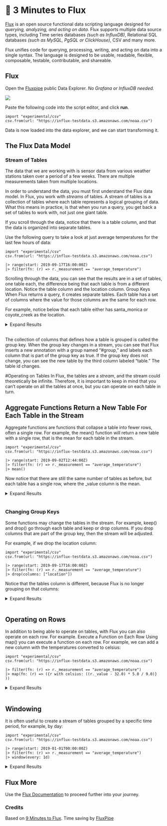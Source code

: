 # :rocket: 3 Minutes to Flux
[Flux](https://github.com/influxdata/flux) is an open source functional data scripting language designed for _querying, analyzing, and acting on data_. Flux supports multiple data source types, including Time series databases _(such as InfluxDB)_, Relational SQL databases _(such as MySQL, PgSQL or ClickHouse)_, CSV and many more. 

Flux unifies code for querying, processing, writing, and acting on data into a single syntax. The language is designed to be usable, readable, flexible, composable, testable, contributable, and shareable.

## Flux
Open the [Fluxpipe](https://fluxpipe.fly.dev) public Data Explorer. _No Grafana or InfluxDB needed._

<a href="https://fluxpipe.fly.dev" target="_blank">
<img src="https://user-images.githubusercontent.com/1423657/197345705-10dcc36d-53ce-41d8-95b9-59b2f18e9f2d.png">
<a/>

Paste the following code into the script editor, and click **run**.

```flux
import "experimental/csv"
csv.from(url: "https://influx-testdata.s3.amazonaws.com/noaa.csv")
```

Data is now loaded into the data explorer, and we can start transforming it.

## The Flux Data Model
### Stream of Tables
The data that we are working with is sensor data from various weather stations taken over a period of a few weeks. There are multiple measurements taken from multiple locations.

In order to understand the data, you must first understand the Flux data model. In Flux, you work with *streams* of tables. A stream of tables is a collection of tables where each table represents a logical grouping of data. What this means in practice, is that when you run a query, you get back a set of tables to work with, not just one giant table. 

If you scroll through the data, notice that there is a table column, and that the data is organized into separate tables.

Use the following query to take a look at just average temperatures for the last few hours of data:

```flux
import "experimental/csv"
csv.from(url: "https://influx-testdata.s3.amazonaws.com/noaa.csv")
 
|> range(start: 2019-09-17T16:00:00Z)
|> filter(fn: (r) => r._measurement == "average_temperature")
```

Scrolling through the data, you can see that the results are in a set of tables, one table each, the difference being that each table is from a different location.
Notice the table column and the location column.
Group Keys
When Flux returns a query, it creates separate tables. Each table has a set of columns where the value for those columns are the same for each row. 

For example, notice below that each table either has santa_monica or coyote_creek as the location.

<details>
  <summary>Expand Results</summary>
  
  
|#group   |false  |false|true        |true               |false                         |false                         |true   |true               |true        |
|---------|-------|-----|------------|-------------------|------------------------------|------------------------------|-------|-------------------|------------|
|#datatype|string |long |dateTime:RFC3339|dateTime:RFC3339   |dateTime:RFC3339              |double                        |string |string             |string      |
|#default |_result|     |            |                   |                              |                              |       |                   |            |
|         |result |table|_start      |_stop              |_time                         |_value                        |_field |_measurement       |location    |
|         |       |0    |2019-09-17T16:00:00Z|2020-03-05T22:10:01.711964667Z|2019-09-17T16:00:00Z          |89                            |degrees|average_temperature|coyote_creek|
|         |       |0    |2019-09-17T16:00:00Z|2020-03-05T22:10:01.711964667Z|2019-09-17T16:06:00Z          |86                            |degrees|average_temperature|coyote_creek|
|         |       |0    |2019-09-17T16:00:00Z|2020-03-05T22:10:01.711964667Z|2019-09-17T16:12:00Z          |70                            |degrees|average_temperature|coyote_creek|
|         |       |0    |2019-09-17T16:00:00Z|2020-03-05T22:10:01.711964667Z|2019-09-17T16:18:00Z          |70                            |degrees|average_temperature|coyote_creek|
|         |       |0    |2019-09-17T16:00:00Z|2020-03-05T22:10:01.711964667Z|2019-09-17T16:24:00Z          |89                            |degrees|average_temperature|coyote_creek|
|         |       |1    |2019-09-17T16:00:00Z|2020-03-05T22:10:01.711964667Z|2019-09-17T16:00:00Z          |90                            |degrees|average_temperature|santa_monica|
|         |       |1    |2019-09-17T16:00:00Z|2020-03-05T22:10:01.711964667Z|2019-09-17T16:06:00Z          |73                            |degrees|average_temperature|santa_monica|
|         |       |1    |2019-09-17T16:00:00Z|2020-03-05T22:10:01.711964667Z|2019-09-17T16:12:00Z          |82                            |degrees|average_temperature|santa_monica|
|         |       |1    |2019-09-17T16:00:00Z|2020-03-05T22:10:01.711964667Z|2019-09-17T16:18:00Z          |71                            |degrees|average_temperature|santa_monica|
|         |       |1    |2019-09-17T16:00:00Z|2020-03-05T22:10:01.711964667Z|2019-09-17T16:24:00Z          |82                            |degrees|average_temperature|santa_monica|
|         |       |1    |2019-09-17T16:00:00Z|2020-03-05T22:10:01.711964667Z|2019-09-17T16:30:00Z          |82                            |degrees|average_temperature|santa_monica|
|         |       |1    |2019-09-17T16:00:00Z|2020-03-05T22:10:01.711964667Z|2019-09-17T16:36:00Z          |88                            |degrees|average_temperature|santa_monica|
|         |       |1    |2019-09-17T16:00:00Z|2020-03-05T22:10:01.711964667Z|2019-09-17T16:42:00Z          |72                            |degrees|average_temperature|santa_monica|
|         |       |1    |2019-09-17T16:00:00Z|2020-03-05T22:10:01.711964667Z|2019-09-17T16:48:00Z          |79                            |degrees|average_temperature|santa_monica|
|         |       |1    |2019-09-17T16:00:00Z|2020-03-05T22:10:01.711964667Z|2019-09-17T16:54:00Z          |80                            |degrees|average_temperature|santa_monica|
|         |       |1    |2019-09-17T16:00:00Z|2020-03-05T22:10:01.711964667Z|2019-09-17T17:00:00Z          |71                            |degrees|average_temperature|santa_monica|
|         |       |1    |2019-09-17T16:00:00Z|2020-03-05T22:10:01.711964667Z|2019-09-17T17:06:00Z          |71                            |degrees|average_temperature|santa_monica|
|         |       |1    |2019-09-17T16:00:00Z|2020-03-05T22:10:01.711964667Z|2019-09-17T17:12:00Z          |81                            |degrees|average_temperature|santa_monica|
|         |       |1    |2019-09-17T16:00:00Z|2020-03-05T22:10:01.711964667Z|2019-09-17T17:18:00Z          |89                            |degrees|average_temperature|santa_monica|
|         |       |1    |2019-09-17T16:00:00Z|2020-03-05T22:10:01.711964667Z|2019-09-17T17:24:00Z          |71                            |degrees|average_temperature|santa_monica|
|         |       |1    |2019-09-17T16:00:00Z|2020-03-05T22:10:01.711964667Z|2019-09-17T17:30:00Z          |90                            |degrees|average_temperature|santa_monica|
|         |       |1    |2019-09-17T16:00:00Z|2020-03-05T22:10:01.711964667Z|2019-09-17T17:36:00Z          |89                            |degrees|average_temperature|santa_monica|
|         |       |1    |2019-09-17T16:00:00Z|2020-03-05T22:10:01.711964667Z|2019-09-17T17:42:00Z          |70                            |degrees|average_temperature|santa_monica|
|         |       |1    |2019-09-17T16:00:00Z|2020-03-05T22:10:01.711964667Z|2019-09-17T17:48:00Z          |78                            |degrees|average_temperature|santa_monica|
|         |       |1    |2019-09-17T16:00:00Z|2020-03-05T22:10:01.711964667Z|2019-09-17T17:54:00Z          |90                            |degrees|average_temperature|santa_monica|
|         |       |1    |2019-09-17T16:00:00Z|2020-03-05T22:10:01.711964667Z|2019-09-17T18:00:00Z          |84                            |degrees|average_temperature|santa_monica|
|         |       |1    |2019-09-17T16:00:00Z|2020-03-05T22:10:01.711964667Z|2019-09-17T18:06:00Z          |83                            |degrees|average_temperature|santa_monica|
|         |       |1    |2019-09-17T16:00:00Z|2020-03-05T22:10:01.711964667Z|2019-09-17T18:12:00Z          |88                            |degrees|average_temperature|santa_monica|
|         |       |1    |2019-09-17T16:00:00Z|2020-03-05T22:10:01.711964667Z|2019-09-17T18:18:00Z          |82                            |degrees|average_temperature|santa_monica|
|         |       |1    |2019-09-17T16:00:00Z|2020-03-05T22:10:01.711964667Z|2019-09-17T18:24:00Z          |83                            |degrees|average_temperature|santa_monica|
|         |       |1    |2019-09-17T16:00:00Z|2020-03-05T22:10:01.711964667Z|2019-09-17T18:30:00Z          |86                            |degrees|average_temperature|santa_monica|
|         |       |1    |2019-09-17T16:00:00Z|2020-03-05T22:10:01.711964667Z|2019-09-17T18:36:00Z          |86                            |degrees|average_temperature|santa_monica|
|         |       |1    |2019-09-17T16:00:00Z|2020-03-05T22:10:01.711964667Z|2019-09-17T18:42:00Z          |81                            |degrees|average_temperature|santa_monica|
|         |       |1    |2019-09-17T16:00:00Z|2020-03-05T22:10:01.711964667Z|2019-09-17T18:48:00Z          |82                            |degrees|average_temperature|santa_monica|
|         |       |1    |2019-09-17T16:00:00Z|2020-03-05T22:10:01.711964667Z|2019-09-17T18:54:00Z          |84                            |degrees|average_temperature|santa_monica|
|         |       |1    |2019-09-17T16:00:00Z|2020-03-05T22:10:01.711964667Z|2019-09-17T19:00:00Z          |74                            |degrees|average_temperature|santa_monica|
|         |       |1    |2019-09-17T16:00:00Z|2020-03-05T22:10:01.711964667Z|2019-09-17T19:06:00Z          |80                            |degrees|average_temperature|santa_monica|
|         |       |1    |2019-09-17T16:00:00Z|2020-03-05T22:10:01.711964667Z|2019-09-17T19:12:00Z          |77                            |degrees|average_temperature|santa_monica|
|         |       |1    |2019-09-17T16:00:00Z|2020-03-05T22:10:01.711964667Z|2019-09-17T19:18:00Z          |73                            |degrees|average_temperature|santa_monica|
|         |       |1    |2019-09-17T16:00:00Z|2020-03-05T22:10:01.711964667Z|2019-09-17T19:24:00Z          |86                            |degrees|average_temperature|santa_monica|
|         |       |1    |2019-09-17T16:00:00Z|2020-03-05T22:10:01.711964667Z|2019-09-17T19:30:00Z          |89                            |degrees|average_temperature|santa_monica|
|         |       |1    |2019-09-17T16:00:00Z|2020-03-05T22:10:01.711964667Z|2019-09-17T19:36:00Z          |83                            |degrees|average_temperature|santa_monica|
|         |       |1    |2019-09-17T16:00:00Z|2020-03-05T22:10:01.711964667Z|2019-09-17T19:42:00Z          |71                            |degrees|average_temperature|santa_monica|
|         |       |1    |2019-09-17T16:00:00Z|2020-03-05T22:10:01.711964667Z|2019-09-17T19:48:00Z          |83                            |degrees|average_temperature|santa_monica|
|         |       |1    |2019-09-17T16:00:00Z|2020-03-05T22:10:01.711964667Z|2019-09-17T19:54:00Z          |85                            |degrees|average_temperature|santa_monica|
|         |       |1    |2019-09-17T16:00:00Z|2020-03-05T22:10:01.711964667Z|2019-09-17T20:00:00Z          |74                            |degrees|average_temperature|santa_monica|
|         |       |1    |2019-09-17T16:00:00Z|2020-03-05T22:10:01.711964667Z|2019-09-17T20:06:00Z          |83                            |degrees|average_temperature|santa_monica|
|         |       |1    |2019-09-17T16:00:00Z|2020-03-05T22:10:01.711964667Z|2019-09-17T20:12:00Z          |79                            |degrees|average_temperature|santa_monica|
|         |       |1    |2019-09-17T16:00:00Z|2020-03-05T22:10:01.711964667Z|2019-09-17T20:18:00Z          |90                            |degrees|average_temperature|santa_monica|
|         |       |1    |2019-09-17T16:00:00Z|2020-03-05T22:10:01.711964667Z|2019-09-17T20:24:00Z          |79                            |degrees|average_temperature|santa_monica|
|         |       |1    |2019-09-17T16:00:00Z|2020-03-05T22:10:01.711964667Z|2019-09-17T20:30:00Z          |74                            |degrees|average_temperature|santa_monica|
|         |       |1    |2019-09-17T16:00:00Z|2020-03-05T22:10:01.711964667Z|2019-09-17T20:36:00Z          |75                            |degrees|average_temperature|santa_monica|
|         |       |1    |2019-09-17T16:00:00Z|2020-03-05T22:10:01.711964667Z|2019-09-17T20:42:00Z          |71                            |degrees|average_temperature|santa_monica|
|         |       |1    |2019-09-17T16:00:00Z|2020-03-05T22:10:01.711964667Z|2019-09-17T20:48:00Z          |79                            |degrees|average_temperature|santa_monica|
|         |       |1    |2019-09-17T16:00:00Z|2020-03-05T22:10:01.711964667Z|2019-09-17T20:54:00Z          |71                            |degrees|average_temperature|santa_monica|
|         |       |1    |2019-09-17T16:00:00Z|2020-03-05T22:10:01.711964667Z|2019-09-17T21:00:00Z          |79                            |degrees|average_temperature|santa_monica|
|         |       |1    |2019-09-17T16:00:00Z|2020-03-05T22:10:01.711964667Z|2019-09-17T21:06:00Z          |86                            |degrees|average_temperature|santa_monica|
|         |       |1    |2019-09-17T16:00:00Z|2020-03-05T22:10:01.711964667Z|2019-09-17T21:12:00Z          |73                            |degrees|average_temperature|santa_monica|
|         |       |1    |2019-09-17T16:00:00Z|2020-03-05T22:10:01.711964667Z|2019-09-17T21:18:00Z          |70                            |degrees|average_temperature|santa_monica|
|         |       |1    |2019-09-17T16:00:00Z|2020-03-05T22:10:01.711964667Z|2019-09-17T21:24:00Z          |79                            |degrees|average_temperature|santa_monica|
|         |       |1    |2019-09-17T16:00:00Z|2020-03-05T22:10:01.711964667Z|2019-09-17T21:30:00Z          |90                            |degrees|average_temperature|santa_monica|
|         |       |1    |2019-09-17T16:00:00Z|2020-03-05T22:10:01.711964667Z|2019-09-17T21:36:00Z          |83                            |degrees|average_temperature|santa_monica|
|         |       |1    |2019-09-17T16:00:00Z|2020-03-05T22:10:01.711964667Z|2019-09-17T21:42:00Z          |85                            |degrees|average_temperature|santa_monica|
</details>
<br>

The collection of columns that defines how a table is grouped is called the group key. When the group key changes in a stream, you can see that Flux inserts a new annotation with a group named “#group,” and labels each column that is part of the group key as true. If the group key does not change, you can see the new table by the third column labeled “table.” The table id changes. 

#Operating on Tables
In Flux, the tables are a *stream*, and the stream could theoretically be infinite. Therefore, it is important to keep in mind that you can’t operate on all the tables at once, but you can operate on each table in turn.

## Aggregate Functions Return a New Table For Each Table in the Stream
Aggregate functions are functions that collapse a table into fewer rows, often a single row. For example, the mean() function will return a new table with a single row, that is the mean for each table in the stream. 

```
import "experimental/csv"
csv.from(url: "https://influx-testdata.s3.amazonaws.com/noaa.csv")
 
|> range(start: 2019-09-02T12:44:00Z)
|> filter(fn: (r) => r._measurement == "average_temperature")
|> mean()
```

Now notice that there are still the same number of tables as before, but each table has a single row, where the _value column is the mean.

<details>
  <summary>Expand Results</summary>


|#group   |false  |false|true        |true               |true                          |true                          |true   |false              |
|---------|-------|-----|------------|-------------------|------------------------------|------------------------------|-------|-------------------|
|#datatype|string |long |dateTime:RFC3339|dateTime:RFC3339   |string                        |string                        |string |double             |
|#default |_result|     |            |                   |                              |                              |       |                   |
|         |result |table|_start      |_stop              |_field                        |_measurement                  |location|_value             |
|         |       |0    |2019-09-02T12:44:00Z|2020-03-05T22:10:01.711964667Z|degrees                       |average_temperature           |coyote_creek|79.91006600660066  |
|         |       |1    |2019-09-02T12:44:00Z|2020-03-05T22:10:01.711964667Z|degrees                       |average_temperature           |santa_monica|80.08708627238198  |
</details>

<br>

### Changing Group Keys
Some functions may change the tables in the stream. For example, keep() and drop() go through each table and keep or drop columns. If you drop columns that are part of the group key, then the stream will be adjusted. 

For example, if we drop the location column:

```flux
import "experimental/csv"
csv.from(url: "https://influx-testdata.s3.amazonaws.com/noaa.csv")
 
|> range(start: 2019-09-17T16:00:00Z)
|> filter(fn: (r) => r._measurement == "average_temperature")
|> drop(columns: ["location"])
```

Notice that the tables column is different, because Flux is no longer grouping on that columns:

<details>
  <summary>Expand Results</summary>
  

|#group   |false  |false|true        |true               |false                         |false                         |true   |true               |
|---------|-------|-----|------------|-------------------|------------------------------|------------------------------|-------|-------------------|
|#datatype|string |long |dateTime:RFC3339|dateTime:RFC3339   |dateTime:RFC3339              |double                        |string |string             |
|#default |_result|     |            |                   |                              |                              |       |                   |
|         |result |table|_start      |_stop              |_time                         |_value                        |_field |_measurement       |
|         |       |0    |2019-09-17T16:00:00Z|2020-03-05T22:10:01.711964667Z|2019-09-17T16:00:00Z          |89                            |degrees|average_temperature|
|         |       |0    |2019-09-17T16:00:00Z|2020-03-05T22:10:01.711964667Z|2019-09-17T16:06:00Z          |86                            |degrees|average_temperature|
|         |       |0    |2019-09-17T16:00:00Z|2020-03-05T22:10:01.711964667Z|2019-09-17T16:12:00Z          |70                            |degrees|average_temperature|
|         |       |0    |2019-09-17T16:00:00Z|2020-03-05T22:10:01.711964667Z|2019-09-17T16:18:00Z          |70                            |degrees|average_temperature|
|         |       |0    |2019-09-17T16:00:00Z|2020-03-05T22:10:01.711964667Z|2019-09-17T16:24:00Z          |89                            |degrees|average_temperature|
|         |       |0    |2019-09-17T16:00:00Z|2020-03-05T22:10:01.711964667Z|2019-09-17T16:00:00Z          |90                            |degrees|average_temperature|
|         |       |0    |2019-09-17T16:00:00Z|2020-03-05T22:10:01.711964667Z|2019-09-17T16:06:00Z          |73                            |degrees|average_temperature|
|         |       |0    |2019-09-17T16:00:00Z|2020-03-05T22:10:01.711964667Z|2019-09-17T16:12:00Z          |82                            |degrees|average_temperature|
|         |       |0    |2019-09-17T16:00:00Z|2020-03-05T22:10:01.711964667Z|2019-09-17T16:18:00Z          |71                            |degrees|average_temperature|
|         |       |0    |2019-09-17T16:00:00Z|2020-03-05T22:10:01.711964667Z|2019-09-17T16:24:00Z          |82                            |degrees|average_temperature|
|         |       |0    |2019-09-17T16:00:00Z|2020-03-05T22:10:01.711964667Z|2019-09-17T16:30:00Z          |82                            |degrees|average_temperature|
|         |       |0    |2019-09-17T16:00:00Z|2020-03-05T22:10:01.711964667Z|2019-09-17T16:36:00Z          |88                            |degrees|average_temperature|
|         |       |0    |2019-09-17T16:00:00Z|2020-03-05T22:10:01.711964667Z|2019-09-17T16:42:00Z          |72                            |degrees|average_temperature|
|         |       |0    |2019-09-17T16:00:00Z|2020-03-05T22:10:01.711964667Z|2019-09-17T16:48:00Z          |79                            |degrees|average_temperature|
|         |       |0    |2019-09-17T16:00:00Z|2020-03-05T22:10:01.711964667Z|2019-09-17T16:54:00Z          |80                            |degrees|average_temperature|
|         |       |0    |2019-09-17T16:00:00Z|2020-03-05T22:10:01.711964667Z|2019-09-17T17:00:00Z          |71                            |degrees|average_temperature|
|         |       |0    |2019-09-17T16:00:00Z|2020-03-05T22:10:01.711964667Z|2019-09-17T17:06:00Z          |71                            |degrees|average_temperature|
|         |       |0    |2019-09-17T16:00:00Z|2020-03-05T22:10:01.711964667Z|2019-09-17T17:12:00Z          |81                            |degrees|average_temperature|
|         |       |0    |2019-09-17T16:00:00Z|2020-03-05T22:10:01.711964667Z|2019-09-17T17:18:00Z          |89                            |degrees|average_temperature|
|         |       |0    |2019-09-17T16:00:00Z|2020-03-05T22:10:01.711964667Z|2019-09-17T17:24:00Z          |71                            |degrees|average_temperature|
|         |       |0    |2019-09-17T16:00:00Z|2020-03-05T22:10:01.711964667Z|2019-09-17T17:30:00Z          |90                            |degrees|average_temperature|
|         |       |0    |2019-09-17T16:00:00Z|2020-03-05T22:10:01.711964667Z|2019-09-17T17:36:00Z          |89                            |degrees|average_temperature|
|         |       |0    |2019-09-17T16:00:00Z|2020-03-05T22:10:01.711964667Z|2019-09-17T17:42:00Z          |70                            |degrees|average_temperature|
|         |       |0    |2019-09-17T16:00:00Z|2020-03-05T22:10:01.711964667Z|2019-09-17T17:48:00Z          |78                            |degrees|average_temperature|
|         |       |0    |2019-09-17T16:00:00Z|2020-03-05T22:10:01.711964667Z|2019-09-17T17:54:00Z          |90                            |degrees|average_temperature|
|         |       |0    |2019-09-17T16:00:00Z|2020-03-05T22:10:01.711964667Z|2019-09-17T18:00:00Z          |84                            |degrees|average_temperature|
|         |       |0    |2019-09-17T16:00:00Z|2020-03-05T22:10:01.711964667Z|2019-09-17T18:06:00Z          |83                            |degrees|average_temperature|
|         |       |0    |2019-09-17T16:00:00Z|2020-03-05T22:10:01.711964667Z|2019-09-17T18:12:00Z          |88                            |degrees|average_temperature|
|         |       |0    |2019-09-17T16:00:00Z|2020-03-05T22:10:01.711964667Z|2019-09-17T18:18:00Z          |82                            |degrees|average_temperature|
|         |       |0    |2019-09-17T16:00:00Z|2020-03-05T22:10:01.711964667Z|2019-09-17T18:24:00Z          |83                            |degrees|average_temperature|
|         |       |0    |2019-09-17T16:00:00Z|2020-03-05T22:10:01.711964667Z|2019-09-17T18:30:00Z          |86                            |degrees|average_temperature|
|         |       |0    |2019-09-17T16:00:00Z|2020-03-05T22:10:01.711964667Z|2019-09-17T18:36:00Z          |86                            |degrees|average_temperature|
|         |       |0    |2019-09-17T16:00:00Z|2020-03-05T22:10:01.711964667Z|2019-09-17T18:42:00Z          |81                            |degrees|average_temperature|
|         |       |0    |2019-09-17T16:00:00Z|2020-03-05T22:10:01.711964667Z|2019-09-17T18:48:00Z          |82                            |degrees|average_temperature|
|         |       |0    |2019-09-17T16:00:00Z|2020-03-05T22:10:01.711964667Z|2019-09-17T18:54:00Z          |84                            |degrees|average_temperature|
|         |       |0    |2019-09-17T16:00:00Z|2020-03-05T22:10:01.711964667Z|2019-09-17T19:00:00Z          |74                            |degrees|average_temperature|
|         |       |0    |2019-09-17T16:00:00Z|2020-03-05T22:10:01.711964667Z|2019-09-17T19:06:00Z          |80                            |degrees|average_temperature|
|         |       |0    |2019-09-17T16:00:00Z|2020-03-05T22:10:01.711964667Z|2019-09-17T19:12:00Z          |77                            |degrees|average_temperature|
|         |       |0    |2019-09-17T16:00:00Z|2020-03-05T22:10:01.711964667Z|2019-09-17T19:18:00Z          |73                            |degrees|average_temperature|
|         |       |0    |2019-09-17T16:00:00Z|2020-03-05T22:10:01.711964667Z|2019-09-17T19:24:00Z          |86                            |degrees|average_temperature|
|         |       |0    |2019-09-17T16:00:00Z|2020-03-05T22:10:01.711964667Z|2019-09-17T19:30:00Z          |89                            |degrees|average_temperature|
|         |       |0    |2019-09-17T16:00:00Z|2020-03-05T22:10:01.711964667Z|2019-09-17T19:36:00Z          |83                            |degrees|average_temperature|
|         |       |0    |2019-09-17T16:00:00Z|2020-03-05T22:10:01.711964667Z|2019-09-17T19:42:00Z          |71                            |degrees|average_temperature|
|         |       |0    |2019-09-17T16:00:00Z|2020-03-05T22:10:01.711964667Z|2019-09-17T19:48:00Z          |83                            |degrees|average_temperature|
|         |       |0    |2019-09-17T16:00:00Z|2020-03-05T22:10:01.711964667Z|2019-09-17T19:54:00Z          |85                            |degrees|average_temperature|
|         |       |0    |2019-09-17T16:00:00Z|2020-03-05T22:10:01.711964667Z|2019-09-17T20:00:00Z          |74                            |degrees|average_temperature|
|         |       |0    |2019-09-17T16:00:00Z|2020-03-05T22:10:01.711964667Z|2019-09-17T20:06:00Z          |83                            |degrees|average_temperature|
|         |       |0    |2019-09-17T16:00:00Z|2020-03-05T22:10:01.711964667Z|2019-09-17T20:12:00Z          |79                            |degrees|average_temperature|
|         |       |0    |2019-09-17T16:00:00Z|2020-03-05T22:10:01.711964667Z|2019-09-17T20:18:00Z          |90                            |degrees|average_temperature|
|         |       |0    |2019-09-17T16:00:00Z|2020-03-05T22:10:01.711964667Z|2019-09-17T20:24:00Z          |79                            |degrees|average_temperature|
|         |       |0    |2019-09-17T16:00:00Z|2020-03-05T22:10:01.711964667Z|2019-09-17T20:30:00Z          |74                            |degrees|average_temperature|
|         |       |0    |2019-09-17T16:00:00Z|2020-03-05T22:10:01.711964667Z|2019-09-17T20:36:00Z          |75                            |degrees|average_temperature|
|         |       |0    |2019-09-17T16:00:00Z|2020-03-05T22:10:01.711964667Z|2019-09-17T20:42:00Z          |71                            |degrees|average_temperature|
|         |       |0    |2019-09-17T16:00:00Z|2020-03-05T22:10:01.711964667Z|2019-09-17T20:48:00Z          |79                            |degrees|average_temperature|
|         |       |0    |2019-09-17T16:00:00Z|2020-03-05T22:10:01.711964667Z|2019-09-17T20:54:00Z          |71                            |degrees|average_temperature|
|         |       |0    |2019-09-17T16:00:00Z|2020-03-05T22:10:01.711964667Z|2019-09-17T21:00:00Z          |79                            |degrees|average_temperature|
|         |       |0    |2019-09-17T16:00:00Z|2020-03-05T22:10:01.711964667Z|2019-09-17T21:06:00Z          |86                            |degrees|average_temperature|
|         |       |0    |2019-09-17T16:00:00Z|2020-03-05T22:10:01.711964667Z|2019-09-17T21:12:00Z          |73                            |degrees|average_temperature|
|         |       |0    |2019-09-17T16:00:00Z|2020-03-05T22:10:01.711964667Z|2019-09-17T21:18:00Z          |70                            |degrees|average_temperature|
|         |       |0    |2019-09-17T16:00:00Z|2020-03-05T22:10:01.711964667Z|2019-09-17T21:24:00Z          |79                            |degrees|average_temperature|
|         |       |0    |2019-09-17T16:00:00Z|2020-03-05T22:10:01.711964667Z|2019-09-17T21:30:00Z          |90                            |degrees|average_temperature|
|         |       |0    |2019-09-17T16:00:00Z|2020-03-05T22:10:01.711964667Z|2019-09-17T21:36:00Z          |83                            |degrees|average_temperature|
|         |       |0    |2019-09-17T16:00:00Z|2020-03-05T22:10:01.711964667Z|2019-09-17T21:42:00Z          |85                            |degrees|average_temperature|
</details>

<br>


## Operating on Rows
In addition to being able to operate on tables, with Flux you can also operate on each row. For example.
Execute a Function on Each Row
Using map() you can execute a function on each row. For example, we can add a new column with the temperatures converted to celsius:

```flux
import "experimental/csv"
csv.from(url: "https://influx-testdata.s3.amazonaws.com/noaa.csv")
 
|> filter(fn: (r) => r._measurement == "average_temperature")
|> map(fn: (r) => ({r with celsius: ((r._value - 32.0) * 5.0 / 9.0)} ))
```

<details>
  <summary>Expand Results</summary>



|#group   |false  |false|true        |true               |true                          |true                          |false  |false              |false             |true        |
|---------|-------|-----|------------|-------------------|------------------------------|------------------------------|-------|-------------------|------------------|------------|
|#datatype|string |long |string      |string             |dateTime:RFC3339              |dateTime:RFC3339              |dateTime:RFC3339|double             |double            |string      |
|#default |_result|     |            |                   |                              |                              |       |                   |                  |            |
|         |result |table|_field      |_measurement       |_start                        |_stop                         |_time  |_value             |celsius           |location    |
|         |       |0    |degrees     |average_temperature|1920-03-05T22:10:01.711964667Z|2020-03-05T22:10:01.711964667Z|2019-08-17T00:00:00Z|82                 |27.77777777777778 |coyote_creek|
|         |       |0    |degrees     |average_temperature|1920-03-05T22:10:01.711964667Z|2020-03-05T22:10:01.711964667Z|2019-08-17T00:06:00Z|73                 |22.77777777777778 |coyote_creek|
|         |       |0    |degrees     |average_temperature|1920-03-05T22:10:01.711964667Z|2020-03-05T22:10:01.711964667Z|2019-08-17T00:12:00Z|86                 |30                |coyote_creek|
|         |       |0    |degrees     |average_temperature|1920-03-05T22:10:01.711964667Z|2020-03-05T22:10:01.711964667Z|2019-08-17T00:18:00Z|89                 |31.666666666666668|coyote_creek|
|         |       |0    |degrees     |average_temperature|1920-03-05T22:10:01.711964667Z|2020-03-05T22:10:01.711964667Z|2019-08-17T00:24:00Z|77                 |25                |coyote_creek|
|         |       |0    |degrees     |average_temperature|1920-03-05T22:10:01.711964667Z|2020-03-05T22:10:01.711964667Z|2019-08-17T00:30:00Z|70                 |21.11111111111111 |coyote_creek|
|         |       |0    |degrees     |average_temperature|1920-03-05T22:10:01.711964667Z|2020-03-05T22:10:01.711964667Z|2019-08-17T00:36:00Z|84                 |28.88888888888889 |coyote_creek|
|         |       |0    |degrees     |average_temperature|1920-03-05T22:10:01.711964667Z|2020-03-05T22:10:01.711964667Z|2019-08-17T00:42:00Z|76                 |24.444444444444443|coyote_creek|
|         |       |0    |degrees     |average_temperature|1920-03-05T22:10:01.711964667Z|2020-03-05T22:10:01.711964667Z|2019-08-17T00:48:00Z|85                 |29.444444444444443|coyote_creek|
|         |       |0    |degrees     |average_temperature|1920-03-05T22:10:01.711964667Z|2020-03-05T22:10:01.711964667Z|2019-08-17T00:54:00Z|80                 |26.666666666666668|coyote_creek|
|         |       |0    |degrees     |average_temperature|1920-03-05T22:10:01.711964667Z|2020-03-05T22:10:01.711964667Z|2019-08-17T01:00:00Z|70                 |21.11111111111111 |coyote_creek|
|         |       |0    |degrees     |average_temperature|1920-03-05T22:10:01.711964667Z|2020-03-05T22:10:01.711964667Z|2019-08-17T01:06:00Z|77                 |25                |coyote_creek|
|         |       |0    |degrees     |average_temperature|1920-03-05T22:10:01.711964667Z|2020-03-05T22:10:01.711964667Z|2019-08-17T01:12:00Z|90                 |32.22222222222222 |coyote_creek|
|         |       |0    |degrees     |average_temperature|1920-03-05T22:10:01.711964667Z|2020-03-05T22:10:01.711964667Z|2019-08-17T01:18:00Z|90                 |32.22222222222222 |coyote_creek|
|         |       |0    |degrees     |average_temperature|1920-03-05T22:10:01.711964667Z|2020-03-05T22:10:01.711964667Z|2019-08-17T01:24:00Z|85                 |29.444444444444443|coyote_creek|
|         |       |0    |degrees     |average_temperature|1920-03-05T22:10:01.711964667Z|2020-03-05T22:10:01.711964667Z|2019-08-17T01:30:00Z|84                 |28.88888888888889 |coyote_creek|
|         |       |0    |degrees     |average_temperature|1920-03-05T22:10:01.711964667Z|2020-03-05T22:10:01.711964667Z|2019-08-17T01:36:00Z|81                 |27.22222222222222 |coyote_creek|
|         |       |0    |degrees     |average_temperature|1920-03-05T22:10:01.711964667Z|2020-03-05T22:10:01.711964667Z|2019-08-17T01:42:00Z|76                 |24.444444444444443|coyote_creek|
|         |       |0    |degrees     |average_temperature|1920-03-05T22:10:01.711964667Z|2020-03-05T22:10:01.711964667Z|2019-08-17T01:48:00Z|74                 |23.333333333333332|coyote_creek|
|         |       |0    |degrees     |average_temperature|1920-03-05T22:10:01.711964667Z|2020-03-05T22:10:01.711964667Z|2019-08-17T01:54:00Z|80                 |26.666666666666668|coyote_creek|
|         |       |0    |degrees     |average_temperature|1920-03-05T22:10:01.711964667Z|2020-03-05T22:10:01.711964667Z|2019-08-17T02:00:00Z|71                 |21.666666666666668|coyote_creek|
|         |       |0    |degrees     |average_temperature|1920-03-05T22:10:01.711964667Z|2020-03-05T22:10:01.711964667Z|2019-08-17T02:06:00Z|88                 |31.11111111111111 |coyote_creek|
|         |       |0    |degrees     |average_temperature|1920-03-05T22:10:01.711964667Z|2020-03-05T22:10:01.711964667Z|2019-08-17T02:12:00Z|72                 |22.22222222222222 |coyote_creek|
|         |       |0    |degrees     |average_temperature|1920-03-05T22:10:01.711964667Z|2020-03-05T22:10:01.711964667Z|2019-08-17T02:18:00Z|88                 |31.11111111111111 |coyote_creek|
|         |       |0    |degrees     |average_temperature|1920-03-05T22:10:01.711964667Z|2020-03-05T22:10:01.711964667Z|2019-08-17T02:24:00Z|89                 |31.666666666666668|coyote_creek|
|         |       |0    |degrees     |average_temperature|1920-03-05T22:10:01.711964667Z|2020-03-05T22:10:01.711964667Z|2019-08-17T02:30:00Z|87                 |30.555555555555557|coyote_creek|
|         |       |0    |degrees     |average_temperature|1920-03-05T22:10:01.711964667Z|2020-03-05T22:10:01.711964667Z|2019-08-17T02:36:00Z|70                 |21.11111111111111 |coyote_creek|
|         |       |0    |degrees     |average_temperature|1920-03-05T22:10:01.711964667Z|2020-03-05T22:10:01.711964667Z|2019-08-17T02:42:00Z|85                 |29.444444444444443|coyote_creek|
|         |       |0    |degrees     |average_temperature|1920-03-05T22:10:01.711964667Z|2020-03-05T22:10:01.711964667Z|2019-08-17T02:48:00Z|72                 |22.22222222222222 |coyote_creek|
|         |       |0    |degrees     |average_temperature|1920-03-05T22:10:01.711964667Z|2020-03-05T22:10:01.711964667Z|2019-08-17T02:54:00Z|83                 |28.333333333333332|coyote_creek|
|         |       |0    |degrees     |average_temperature|1920-03-05T22:10:01.711964667Z|2020-03-05T22:10:01.711964667Z|2019-08-17T03:00:00Z|71                 |21.666666666666668|coyote_creek|
|         |       |0    |degrees     |average_temperature|1920-03-05T22:10:01.711964667Z|2020-03-05T22:10:01.711964667Z|2019-08-17T03:06:00Z|76                 |24.444444444444443|coyote_creek|
|         |       |0    |degrees     |average_temperature|1920-03-05T22:10:01.711964667Z|2020-03-05T22:10:01.711964667Z|2019-08-17T03:12:00Z|85                 |29.444444444444443|coyote_creek|
|         |       |0    |degrees     |average_temperature|1920-03-05T22:10:01.711964667Z|2020-03-05T22:10:01.711964667Z|2019-08-17T03:18:00Z|83                 |28.333333333333332|coyote_creek|
|         |       |0    |degrees     |average_temperature|1920-03-05T22:10:01.711964667Z|2020-03-05T22:10:01.711964667Z|2019-08-17T03:24:00Z|77                 |25                |coyote_creek|
|         |       |0    |degrees     |average_temperature|1920-03-05T22:10:01.711964667Z|2020-03-05T22:10:01.711964667Z|2019-08-17T03:30:00Z|78                 |25.555555555555557|coyote_creek|
|         |       |0    |degrees     |average_temperature|1920-03-05T22:10:01.711964667Z|2020-03-05T22:10:01.711964667Z|2019-08-17T03:36:00Z|80                 |26.666666666666668|coyote_creek|
|         |       |0    |degrees     |average_temperature|1920-03-05T22:10:01.711964667Z|2020-03-05T22:10:01.711964667Z|2019-08-17T03:42:00Z|90                 |32.22222222222222 |coyote_creek|
|         |       |0    |degrees     |average_temperature|1920-03-05T22:10:01.711964667Z|2020-03-05T22:10:01.711964667Z|2019-08-17T03:48:00Z|77                 |25                |coyote_creek|
|         |       |0    |degrees     |average_temperature|1920-03-05T22:10:01.711964667Z|2020-03-05T22:10:01.711964667Z|2019-08-17T03:54:00Z|87                 |30.555555555555557|coyote_creek|
|         |       |0    |degrees     |average_temperature|1920-03-05T22:10:01.711964667Z|2020-03-05T22:10:01.711964667Z|2019-08-17T04:00:00Z|74                 |23.333333333333332|coyote_creek|
|         |       |0    |degrees     |average_temperature|1920-03-05T22:10:01.711964667Z|2020-03-05T22:10:01.711964667Z|2019-08-17T04:06:00Z|85                 |29.444444444444443|coyote_creek|
|         |       |0    |degrees     |average_temperature|1920-03-05T22:10:01.711964667Z|2020-03-05T22:10:01.711964667Z|2019-08-17T04:12:00Z|88                 |31.11111111111111 |coyote_creek|
|         |       |0    |degrees     |average_temperature|1920-03-05T22:10:01.711964667Z|2020-03-05T22:10:01.711964667Z|2019-08-17T04:18:00Z|75                 |23.88888888888889 |coyote_creek|
|         |       |0    |degrees     |average_temperature|1920-03-05T22:10:01.711964667Z|2020-03-05T22:10:01.711964667Z|2019-08-17T04:24:00Z|80                 |26.666666666666668|coyote_creek|
|         |       |0    |degrees     |average_temperature|1920-03-05T22:10:01.711964667Z|2020-03-05T22:10:01.711964667Z|2019-08-17T04:30:00Z|83                 |28.333333333333332|coyote_creek|
|         |       |0    |degrees     |average_temperature|1920-03-05T22:10:01.711964667Z|2020-03-05T22:10:01.711964667Z|2019-08-17T04:36:00Z|89                 |31.666666666666668|coyote_creek|
|         |       |0    |degrees     |average_temperature|1920-03-05T22:10:01.711964667Z|2020-03-05T22:10:01.711964667Z|2019-08-17T04:42:00Z|74                 |23.333333333333332|coyote_creek|
|         |       |0    |degrees     |average_temperature|1920-03-05T22:10:01.711964667Z|2020-03-05T22:10:01.711964667Z|2019-08-17T04:48:00Z|76                 |24.444444444444443|coyote_creek|
|         |       |0    |degrees     |average_temperature|1920-03-05T22:10:01.711964667Z|2020-03-05T22:10:01.711964667Z|2019-08-17T04:54:00Z|85                 |29.444444444444443|coyote_creek|
|         |       |0    |degrees     |average_temperature|1920-03-05T22:10:01.711964667Z|2020-03-05T22:10:01.711964667Z|2019-08-17T05:00:00Z|77                 |25                |coyote_creek|
|         |       |0    |degrees     |average_temperature|1920-03-05T22:10:01.711964667Z|2020-03-05T22:10:01.711964667Z|2019-08-17T05:06:00Z|85                 |29.444444444444443|coyote_creek|
|         |       |0    |degrees     |average_temperature|1920-03-05T22:10:01.711964667Z|2020-03-05T22:10:01.711964667Z|2019-08-17T05:12:00Z|90                 |32.22222222222222 |coyote_creek|
|         |       |0    |degrees     |average_temperature|1920-03-05T22:10:01.711964667Z|2020-03-05T22:10:01.711964667Z|2019-08-17T05:18:00Z|72                 |22.22222222222222 |coyote_creek|
|         |       |0    |degrees     |average_temperature|1920-03-05T22:10:01.711964667Z|2020-03-05T22:10:01.711964667Z|2019-08-17T05:24:00Z|71                 |21.666666666666668|coyote_creek|
|         |       |0    |degrees     |average_temperature|1920-03-05T22:10:01.711964667Z|2020-03-05T22:10:01.711964667Z|2019-08-17T05:30:00Z|87                 |30.555555555555557|coyote_creek|
|         |       |0    |degrees     |average_temperature|1920-03-05T22:10:01.711964667Z|2020-03-05T22:10:01.711964667Z|2019-08-17T05:36:00Z|89                 |31.666666666666668|coyote_creek|
|         |       |0    |degrees     |average_temperature|1920-03-05T22:10:01.711964667Z|2020-03-05T22:10:01.711964667Z|2019-08-17T05:42:00Z|76                 |24.444444444444443|coyote_creek|
|         |       |0    |degrees     |average_temperature|1920-03-05T22:10:01.711964667Z|2020-03-05T22:10:01.711964667Z|2019-08-17T05:48:00Z|82                 |27.77777777777778 |coyote_creek|
|         |       |0    |degrees     |average_temperature|1920-03-05T22:10:01.711964667Z|2020-03-05T22:10:01.711964667Z|2019-08-17T05:54:00Z|79                 |26.11111111111111 |coyote_creek|
|         |       |0    |degrees     |average_temperature|1920-03-05T22:10:01.711964667Z|2020-03-05T22:10:01.711964667Z|2019-08-17T06:00:00Z|72                 |22.22222222222222 |coyote_creek|
|         |       |0    |degrees     |average_temperature|1920-03-05T22:10:01.711964667Z|2020-03-05T22:10:01.711964667Z|2019-08-17T06:06:00Z|84                 |28.88888888888889 |coyote_creek|
|         |       |0    |degrees     |average_temperature|1920-03-05T22:10:01.711964667Z|2020-03-05T22:10:01.711964667Z|2019-08-17T06:12:00Z|87                 |30.555555555555557|coyote_creek|
|         |       |0    |degrees     |average_temperature|1920-03-05T22:10:01.711964667Z|2020-03-05T22:10:01.711964667Z|2019-08-17T06:18:00Z|73                 |22.77777777777778 |coyote_creek|
|         |       |0    |degrees     |average_temperature|1920-03-05T22:10:01.711964667Z|2020-03-05T22:10:01.711964667Z|2019-08-17T06:24:00Z|77                 |25                |coyote_creek|
|         |       |0    |degrees     |average_temperature|1920-03-05T22:10:01.711964667Z|2020-03-05T22:10:01.711964667Z|2019-08-17T06:30:00Z|82                 |27.77777777777778 |coyote_creek|
|         |       |0    |degrees     |average_temperature|1920-03-05T22:10:01.711964667Z|2020-03-05T22:10:01.711964667Z|2019-08-17T06:36:00Z|86                 |30                |coyote_creek|
|         |       |0    |degrees     |average_temperature|1920-03-05T22:10:01.711964667Z|2020-03-05T22:10:01.711964667Z|2019-08-17T06:42:00Z|83                 |28.333333333333332|coyote_creek|
|         |       |0    |degrees     |average_temperature|1920-03-05T22:10:01.711964667Z|2020-03-05T22:10:01.711964667Z|2019-08-17T06:48:00Z|72                 |22.22222222222222 |coyote_creek|
|         |       |0    |degrees     |average_temperature|1920-03-05T22:10:01.711964667Z|2020-03-05T22:10:01.711964667Z|2019-08-17T06:54:00Z|81                 |27.22222222222222 |coyote_creek|
|         |       |0    |degrees     |average_temperature|1920-03-05T22:10:01.711964667Z|2020-03-05T22:10:01.711964667Z|2019-08-17T07:00:00Z|78                 |25.555555555555557|coyote_creek|
|         |       |0    |degrees     |average_temperature|1920-03-05T22:10:01.711964667Z|2020-03-05T22:10:01.711964667Z|2019-08-17T07:06:00Z|79                 |26.11111111111111 |coyote_creek|
|         |       |0    |degrees     |average_temperature|1920-03-05T22:10:01.711964667Z|2020-03-05T22:10:01.711964667Z|2019-08-17T07:12:00Z|82                 |27.77777777777778 |coyote_creek|
|         |       |0    |degrees     |average_temperature|1920-03-05T22:10:01.711964667Z|2020-03-05T22:10:01.711964667Z|2019-08-17T07:18:00Z|87                 |30.555555555555557|coyote_creek|
|         |       |0    |degrees     |average_temperature|1920-03-05T22:10:01.711964667Z|2020-03-05T22:10:01.711964667Z|2019-08-17T07:24:00Z|84                 |28.88888888888889 |coyote_creek|
|         |       |0    |degrees     |average_temperature|1920-03-05T22:10:01.711964667Z|2020-03-05T22:10:01.711964667Z|2019-08-17T07:30:00Z|77                 |25                |coyote_creek|
|         |       |0    |degrees     |average_temperature|1920-03-05T22:10:01.711964667Z|2020-03-05T22:10:01.711964667Z|2019-08-17T07:36:00Z|75                 |23.88888888888889 |coyote_creek|
|         |       |0    |degrees     |average_temperature|1920-03-05T22:10:01.711964667Z|2020-03-05T22:10:01.711964667Z|2019-08-17T07:42:00Z|83                 |28.333333333333332|coyote_creek|
|         |       |0    |degrees     |average_temperature|1920-03-05T22:10:01.711964667Z|2020-03-05T22:10:01.711964667Z|2019-08-17T07:48:00Z|71                 |21.666666666666668|coyote_creek|
|         |       |0    |degrees     |average_temperature|1920-03-05T22:10:01.711964667Z|2020-03-05T22:10:01.711964667Z|2019-08-17T07:54:00Z|82                 |27.77777777777778 |coyote_creek|
|         |       |0    |degrees     |average_temperature|1920-03-05T22:10:01.711964667Z|2020-03-05T22:10:01.711964667Z|2019-08-17T08:00:00Z|78                 |25.555555555555557|coyote_creek|
|         |       |0    |degrees     |average_temperature|1920-03-05T22:10:01.711964667Z|2020-03-05T22:10:01.711964667Z|2019-08-17T08:06:00Z|78                 |25.555555555555557|coyote_creek|
|         |       |0    |degrees     |average_temperature|1920-03-05T22:10:01.711964667Z|2020-03-05T22:10:01.711964667Z|2019-08-17T08:12:00Z|74                 |23.333333333333332|coyote_creek|
|         |       |0    |degrees     |average_temperature|1920-03-05T22:10:01.711964667Z|2020-03-05T22:10:01.711964667Z|2019-08-17T08:18:00Z|77                 |25                |coyote_creek|
|         |       |0    |degrees     |average_temperature|1920-03-05T22:10:01.711964667Z|2020-03-05T22:10:01.711964667Z|2019-08-17T08:24:00Z|71                 |21.666666666666668|coyote_creek|
|         |       |0    |degrees     |average_temperature|1920-03-05T22:10:01.711964667Z|2020-03-05T22:10:01.711964667Z|2019-08-17T08:30:00Z|72                 |22.22222222222222 |coyote_creek|
|         |       |0    |degrees     |average_temperature|1920-03-05T22:10:01.711964667Z|2020-03-05T22:10:01.711964667Z|2019-08-17T08:36:00Z|72                 |22.22222222222222 |coyote_creek|
|         |       |0    |degrees     |average_temperature|1920-03-05T22:10:01.711964667Z|2020-03-05T22:10:01.711964667Z|2019-08-17T08:42:00Z|82                 |27.77777777777778 |coyote_creek|
|         |       |0    |degrees     |average_temperature|1920-03-05T22:10:01.711964667Z|2020-03-05T22:10:01.711964667Z|2019-08-17T08:48:00Z|88                 |31.11111111111111 |coyote_creek|
|         |       |0    |degrees     |average_temperature|1920-03-05T22:10:01.711964667Z|2020-03-05T22:10:01.711964667Z|2019-08-17T08:54:00Z|70                 |21.11111111111111 |coyote_creek|
|         |       |0    |degrees     |average_temperature|1920-03-05T22:10:01.711964667Z|2020-03-05T22:10:01.711964667Z|2019-08-17T09:00:00Z|73                 |22.77777777777778 |coyote_creek|
|         |       |0    |degrees     |average_temperature|1920-03-05T22:10:01.711964667Z|2020-03-05T22:10:01.711964667Z|2019-08-17T09:06:00Z|79                 |26.11111111111111 |coyote_creek|
|         |       |0    |degrees     |average_temperature|1920-03-05T22:10:01.711964667Z|2020-03-05T22:10:01.711964667Z|2019-08-17T09:12:00Z|81                 |27.22222222222222 |coyote_creek|
|         |       |0    |degrees     |average_temperature|1920-03-05T22:10:01.711964667Z|2020-03-05T22:10:01.711964667Z|2019-08-17T09:18:00Z|87                 |30.555555555555557|coyote_creek|
|         |       |0    |degrees     |average_temperature|1920-03-05T22:10:01.711964667Z|2020-03-05T22:10:01.711964667Z|2019-08-17T09:24:00Z|80                 |26.666666666666668|coyote_creek|
|         |       |0    |degrees     |average_temperature|1920-03-05T22:10:01.711964667Z|2020-03-05T22:10:01.711964667Z|2019-08-17T09:30:00Z|75                 |23.88888888888889 |coyote_creek|
|         |       |0    |degrees     |average_temperature|1920-03-05T22:10:01.711964667Z|2020-03-05T22:10:01.711964667Z|2019-08-17T09:36:00Z|85                 |29.444444444444443|coyote_creek|
| ...       |
</details>

<br>


## Windowing
It is often useful to create a stream of tables grouped by a specific time period, for example, by day:
```flux
import "experimental/csv"
csv.from(url: "https://influx-testdata.s3.amazonaws.com/noaa.csv")
 
|> range(start: 2019-01-01T00:00:00Z)
|> filter(fn: (r) => r._measurement == "average_temperature")
|> window(every: 1d)
```

<details>
  <summary>Expand Results</summary>


|#group   |false  |false|true        |true               |false                         |false                         |true   |true               |true              |
|---------|-------|-----|------------|-------------------|------------------------------|------------------------------|-------|-------------------|------------------|
|#datatype|string |long |dateTime:RFC3339|dateTime:RFC3339   |dateTime:RFC3339              |double                        |string |string             |string            |
|#default |_result|     |            |                   |                              |                              |       |                   |                  |
|         |result |table|_start      |_stop              |_time                         |_value                        |_field |_measurement       |location          |
|         |       |0    |2019-08-17T00:00:00Z|2019-08-18T00:00:00Z|2019-08-17T00:00:00Z          |82                            |degrees|average_temperature|coyote_creek      |
|         |       |0    |2019-08-17T00:00:00Z|2019-08-18T00:00:00Z|2019-08-17T00:06:00Z          |73                            |degrees|average_temperature|coyote_creek      |
|         |       |0    |2019-08-17T00:00:00Z|2019-08-18T00:00:00Z|2019-08-17T00:12:00Z          |86                            |degrees|average_temperature|coyote_creek      |
|         |       |0    |2019-08-17T00:00:00Z|2019-08-18T00:00:00Z|2019-08-17T00:18:00Z          |89                            |degrees|average_temperature|coyote_creek      |
|         |       |0    |2019-08-17T00:00:00Z|2019-08-18T00:00:00Z|2019-08-17T00:24:00Z          |77                            |degrees|average_temperature|coyote_creek      |
|         |       |0    |2019-08-17T00:00:00Z|2019-08-18T00:00:00Z|2019-08-17T00:30:00Z          |70                            |degrees|average_temperature|coyote_creek      |
|         |       |0    |2019-08-17T00:00:00Z|2019-08-18T00:00:00Z|2019-08-17T00:36:00Z          |84                            |degrees|average_temperature|coyote_creek      |
|         |       |0    |2019-08-17T00:00:00Z|2019-08-18T00:00:00Z|2019-08-17T00:42:00Z          |76                            |degrees|average_temperature|coyote_creek      |
|         |       |0    |2019-08-17T00:00:00Z|2019-08-18T00:00:00Z|2019-08-17T00:48:00Z          |85                            |degrees|average_temperature|coyote_creek      |
|         |       |0    |2019-08-17T00:00:00Z|2019-08-18T00:00:00Z|2019-08-17T00:54:00Z          |80                            |degrees|average_temperature|coyote_creek      |
|         |       |0    |2019-08-17T00:00:00Z|2019-08-18T00:00:00Z|2019-08-17T01:00:00Z          |70                            |degrees|average_temperature|coyote_creek      |
|         |       |0    |2019-08-17T00:00:00Z|2019-08-18T00:00:00Z|2019-08-17T01:06:00Z          |77                            |degrees|average_temperature|coyote_creek      |
|         |       |0    |2019-08-17T00:00:00Z|2019-08-18T00:00:00Z|2019-08-17T01:12:00Z          |90                            |degrees|average_temperature|coyote_creek      |
|         |       |0    |2019-08-17T00:00:00Z|2019-08-18T00:00:00Z|2019-08-17T01:18:00Z          |90                            |degrees|average_temperature|coyote_creek      |
|         |       |0    |2019-08-17T00:00:00Z|2019-08-18T00:00:00Z|2019-08-17T01:24:00Z          |85                            |degrees|average_temperature|coyote_creek      |
|         |       |0    |2019-08-17T00:00:00Z|2019-08-18T00:00:00Z|2019-08-17T01:30:00Z          |84                            |degrees|average_temperature|coyote_creek      |
|         |       |0    |2019-08-17T00:00:00Z|2019-08-18T00:00:00Z|2019-08-17T01:36:00Z          |81                            |degrees|average_temperature|coyote_creek      |
|         |       |0    |2019-08-17T00:00:00Z|2019-08-18T00:00:00Z|2019-08-17T01:42:00Z          |76                            |degrees|average_temperature|coyote_creek      |
|         |       |0    |2019-08-17T00:00:00Z|2019-08-18T00:00:00Z|2019-08-17T01:48:00Z          |74                            |degrees|average_temperature|coyote_creek      |
|         |       |0    |2019-08-17T00:00:00Z|2019-08-18T00:00:00Z|2019-08-17T01:54:00Z          |80                            |degrees|average_temperature|coyote_creek      |
|         |       |0    |2019-08-17T00:00:00Z|2019-08-18T00:00:00Z|2019-08-17T02:00:00Z          |71                            |degrees|average_temperature|coyote_creek      |
|         |       |0    |2019-08-17T00:00:00Z|2019-08-18T00:00:00Z|2019-08-17T02:06:00Z          |88                            |degrees|average_temperature|coyote_creek      |
|         |       |0    |2019-08-17T00:00:00Z|2019-08-18T00:00:00Z|2019-08-17T02:12:00Z          |72                            |degrees|average_temperature|coyote_creek      |
|         |       |0    |2019-08-17T00:00:00Z|2019-08-18T00:00:00Z|2019-08-17T02:18:00Z          |88                            |degrees|average_temperature|coyote_creek      |
|         |       |0    |2019-08-17T00:00:00Z|2019-08-18T00:00:00Z|2019-08-17T02:24:00Z          |89                            |degrees|average_temperature|coyote_creek      |
|         |       |0    |2019-08-17T00:00:00Z|2019-08-18T00:00:00Z|2019-08-17T02:30:00Z          |87                            |degrees|average_temperature|coyote_creek      |
|         |       |0    |2019-08-17T00:00:00Z|2019-08-18T00:00:00Z|2019-08-17T02:36:00Z          |70                            |degrees|average_temperature|coyote_creek      |
|         |       |0    |2019-08-17T00:00:00Z|2019-08-18T00:00:00Z|2019-08-17T02:42:00Z          |85                            |degrees|average_temperature|coyote_creek      |
|         |       |0    |2019-08-17T00:00:00Z|2019-08-18T00:00:00Z|2019-08-17T02:48:00Z          |72                            |degrees|average_temperature|coyote_creek      |
|         |       |0    |2019-08-17T00:00:00Z|2019-08-18T00:00:00Z|2019-08-17T02:54:00Z          |83                            |degrees|average_temperature|coyote_creek      |
|         |       |0    |2019-08-17T00:00:00Z|2019-08-18T00:00:00Z|2019-08-17T03:00:00Z          |71                            |degrees|average_temperature|coyote_creek      |
|         |       |0    |2019-08-17T00:00:00Z|2019-08-18T00:00:00Z|2019-08-17T03:06:00Z          |76                            |degrees|average_temperature|coyote_creek      |
|         |       |0    |2019-08-17T00:00:00Z|2019-08-18T00:00:00Z|2019-08-17T03:12:00Z          |85                            |degrees|average_temperature|coyote_creek      |
|         |       |0    |2019-08-17T00:00:00Z|2019-08-18T00:00:00Z|2019-08-17T03:18:00Z          |83                            |degrees|average_temperature|coyote_creek      |
|         |       |0    |2019-08-17T00:00:00Z|2019-08-18T00:00:00Z|2019-08-17T03:24:00Z          |77                            |degrees|average_temperature|coyote_creek      |
|         |       |0    |2019-08-17T00:00:00Z|2019-08-18T00:00:00Z|2019-08-17T03:30:00Z          |78                            |degrees|average_temperature|coyote_creek      |
|         |       |0    |2019-08-17T00:00:00Z|2019-08-18T00:00:00Z|2019-08-17T03:36:00Z          |80                            |degrees|average_temperature|coyote_creek      |
|         |       |0    |2019-08-17T00:00:00Z|2019-08-18T00:00:00Z|2019-08-17T03:42:00Z          |90                            |degrees|average_temperature|coyote_creek      |
|         |       |0    |2019-08-17T00:00:00Z|2019-08-18T00:00:00Z|2019-08-17T03:48:00Z          |77                            |degrees|average_temperature|coyote_creek      |
|         |       |0    |2019-08-17T00:00:00Z|2019-08-18T00:00:00Z|2019-08-17T03:54:00Z          |87                            |degrees|average_temperature|coyote_creek      |
|         |       |0    |2019-08-17T00:00:00Z|2019-08-18T00:00:00Z|2019-08-17T04:00:00Z          |74                            |degrees|average_temperature|coyote_creek      |
|         |       |0    |2019-08-17T00:00:00Z|2019-08-18T00:00:00Z|2019-08-17T04:06:00Z          |85                            |degrees|average_temperature|coyote_creek      |
|         |       |0    |2019-08-17T00:00:00Z|2019-08-18T00:00:00Z|2019-08-17T04:12:00Z          |88                            |degrees|average_temperature|coyote_creek      |
|         |       |0    |2019-08-17T00:00:00Z|2019-08-18T00:00:00Z|2019-08-17T04:18:00Z          |75                            |degrees|average_temperature|coyote_creek      |
|         |       |0    |2019-08-17T00:00:00Z|2019-08-18T00:00:00Z|2019-08-17T04:24:00Z          |80                            |degrees|average_temperature|coyote_creek      |
|         |       |0    |2019-08-17T00:00:00Z|2019-08-18T00:00:00Z|2019-08-17T04:30:00Z          |83                            |degrees|average_temperature|coyote_creek      |
|         |       |0    |2019-08-17T00:00:00Z|2019-08-18T00:00:00Z|2019-08-17T04:36:00Z          |89                            |degrees|average_temperature|coyote_creek      |
|         |       |0    |2019-08-17T00:00:00Z|2019-08-18T00:00:00Z|2019-08-17T04:42:00Z          |74                            |degrees|average_temperature|coyote_creek      |
|         |       |0    |2019-08-17T00:00:00Z|2019-08-18T00:00:00Z|2019-08-17T04:48:00Z          |76                            |degrees|average_temperature|coyote_creek      |
|         |       |0    |2019-08-17T00:00:00Z|2019-08-18T00:00:00Z|2019-08-17T04:54:00Z          |85                            |degrees|average_temperature|coyote_creek      |
|         |       |0    |2019-08-17T00:00:00Z|2019-08-18T00:00:00Z|2019-08-17T05:00:00Z          |77                            |degrees|average_temperature|coyote_creek      |
|         |       |0    |2019-08-17T00:00:00Z|2019-08-18T00:00:00Z|2019-08-17T05:06:00Z          |85                            |degrees|average_temperature|coyote_creek      |
|         |       |0    |2019-08-17T00:00:00Z|2019-08-18T00:00:00Z|2019-08-17T05:12:00Z          |90                            |degrees|average_temperature|coyote_creek      |
|         |       |0    |2019-08-17T00:00:00Z|2019-08-18T00:00:00Z|2019-08-17T05:18:00Z          |72                            |degrees|average_temperature|coyote_creek      |
|         |       |0    |2019-08-17T00:00:00Z|2019-08-18T00:00:00Z|2019-08-17T05:24:00Z          |71                            |degrees|average_temperature|coyote_creek      |
|         |       |0    |2019-08-17T00:00:00Z|2019-08-18T00:00:00Z|2019-08-17T05:30:00Z          |87                            |degrees|average_temperature|coyote_creek      |
|         |       |0    |2019-08-17T00:00:00Z|2019-08-18T00:00:00Z|2019-08-17T05:36:00Z          |89                            |degrees|average_temperature|coyote_creek      |
|         |       |0    |2019-08-17T00:00:00Z|2019-08-18T00:00:00Z|2019-08-17T05:42:00Z          |76                            |degrees|average_temperature|coyote_creek      |
|         |       |0    |2019-08-17T00:00:00Z|2019-08-18T00:00:00Z|2019-08-17T05:48:00Z          |82                            |degrees|average_temperature|coyote_creek      |
|         |       |0    |2019-08-17T00:00:00Z|2019-08-18T00:00:00Z|2019-08-17T05:54:00Z          |79                            |degrees|average_temperature|coyote_creek      |
|         |       |0    |2019-08-17T00:00:00Z|2019-08-18T00:00:00Z|2019-08-17T06:00:00Z          |72                            |degrees|average_temperature|coyote_creek      |
|         |       |0    |2019-08-17T00:00:00Z|2019-08-18T00:00:00Z|2019-08-17T06:06:00Z          |84                            |degrees|average_temperature|coyote_creek      |
|         |       |0    |2019-08-17T00:00:00Z|2019-08-18T00:00:00Z|2019-08-17T06:12:00Z          |87                            |degrees|average_temperature|coyote_creek      |
|         |       |0    |2019-08-17T00:00:00Z|2019-08-18T00:00:00Z|2019-08-17T06:18:00Z          |73                            |degrees|average_temperature|coyote_creek      |
|         |       |0    |2019-08-17T00:00:00Z|2019-08-18T00:00:00Z|2019-08-17T06:24:00Z          |77                            |degrees|average_temperature|coyote_creek      |
|         |       |0    |2019-08-17T00:00:00Z|2019-08-18T00:00:00Z|2019-08-17T06:30:00Z          |82                            |degrees|average_temperature|coyote_creek      |
|         |       |0    |2019-08-17T00:00:00Z|2019-08-18T00:00:00Z|2019-08-17T06:36:00Z          |86                            |degrees|average_temperature|coyote_creek      |
|         |       |0    |2019-08-17T00:00:00Z|2019-08-18T00:00:00Z|2019-08-17T06:42:00Z          |83                            |degrees|average_temperature|coyote_creek      |
|         |       |0    |2019-08-17T00:00:00Z|2019-08-18T00:00:00Z|2019-08-17T06:48:00Z          |72                            |degrees|average_temperature|coyote_creek      |
|         |       |0    |2019-08-17T00:00:00Z|2019-08-18T00:00:00Z|2019-08-17T06:54:00Z          |81                            |degrees|average_temperature|coyote_creek      |
|         |       |0    |2019-08-17T00:00:00Z|2019-08-18T00:00:00Z|2019-08-17T07:00:00Z          |78                            |degrees|average_temperature|coyote_creek      |
|         |       |0    |2019-08-17T00:00:00Z|2019-08-18T00:00:00Z|2019-08-17T07:06:00Z          |79                            |degrees|average_temperature|coyote_creek      |
|         |       |0    |2019-08-17T00:00:00Z|2019-08-18T00:00:00Z|2019-08-17T07:12:00Z          |82                            |degrees|average_temperature|coyote_creek      |
|         |       |0    |2019-08-17T00:00:00Z|2019-08-18T00:00:00Z|2019-08-17T07:18:00Z          |87                            |degrees|average_temperature|coyote_creek      |
|         |       |0    |2019-08-17T00:00:00Z|2019-08-18T00:00:00Z|2019-08-17T07:24:00Z          |84                            |degrees|average_temperature|coyote_creek      |
|         |       |0    |2019-08-17T00:00:00Z|2019-08-18T00:00:00Z|2019-08-17T07:30:00Z          |77                            |degrees|average_temperature|coyote_creek      |
|         |       |0    |2019-08-17T00:00:00Z|2019-08-18T00:00:00Z|2019-08-17T07:36:00Z          |75                            |degrees|average_temperature|coyote_creek      |
|         |       |0    |2019-08-17T00:00:00Z|2019-08-18T00:00:00Z|2019-08-17T07:42:00Z          |83                            |degrees|average_temperature|coyote_creek      |
|         |       |0    |2019-08-17T00:00:00Z|2019-08-18T00:00:00Z|2019-08-17T07:48:00Z          |71                            |degrees|average_temperature|coyote_creek      |
|         |       |0    |2019-08-17T00:00:00Z|2019-08-18T00:00:00Z|2019-08-17T07:54:00Z          |82                            |degrees|average_temperature|coyote_creek      |
|         |       |0    |2019-08-17T00:00:00Z|2019-08-18T00:00:00Z|2019-08-17T08:00:00Z          |78                            |degrees|average_temperature|coyote_creek      |
|         |       |0    |2019-08-17T00:00:00Z|2019-08-18T00:00:00Z|2019-08-17T08:06:00Z          |78                            |degrees|average_temperature|coyote_creek      |
|         |       |0    |2019-08-17T00:00:00Z|2019-08-18T00:00:00Z|2019-08-17T08:12:00Z          |74                            |degrees|average_temperature|coyote_creek      |
|         |       |0    |2019-08-17T00:00:00Z|2019-08-18T00:00:00Z|2019-08-17T08:18:00Z          |77                            |degrees|average_temperature|coyote_creek      |
|         |       |0    |2019-08-17T00:00:00Z|2019-08-18T00:00:00Z|2019-08-17T08:24:00Z          |71                            |degrees|average_temperature|coyote_creek      |
|         |       |0    |2019-08-17T00:00:00Z|2019-08-18T00:00:00Z|2019-08-17T08:30:00Z          |72                            |degrees|average_temperature|coyote_creek      |
|         |       |0    |2019-08-17T00:00:00Z|2019-08-18T00:00:00Z|2019-08-17T08:36:00Z          |72                            |degrees|average_temperature|coyote_creek      |
|         |       |0    |2019-08-17T00:00:00Z|2019-08-18T00:00:00Z|2019-08-17T08:42:00Z          |82                            |degrees|average_temperature|coyote_creek      |
|         |       |0    |2019-08-17T00:00:00Z|2019-08-18T00:00:00Z|2019-08-17T08:48:00Z          |88                            |degrees|average_temperature|coyote_creek      |
|         |       |0    |2019-08-17T00:00:00Z|2019-08-18T00:00:00Z|2019-08-17T08:54:00Z          |70                            |degrees|average_temperature|coyote_creek      |
|         |       |0    |2019-08-17T00:00:00Z|2019-08-18T00:00:00Z|2019-08-17T09:00:00Z          |73                            |degrees|average_temperature|coyote_creek      |
|         |       |0    |2019-08-17T00:00:00Z|2019-08-18T00:00:00Z|2019-08-17T09:06:00Z          |79                            |degrees|average_temperature|coyote_creek      |
|         |       |0    |2019-08-17T00:00:00Z|2019-08-18T00:00:00Z|2019-08-17T09:12:00Z          |81                            |degrees|average_temperature|coyote_creek      |
|         |       |0    |2019-08-17T00:00:00Z|2019-08-18T00:00:00Z|2019-08-17T09:18:00Z          |87                            |degrees|average_temperature|coyote_creek      |
|         |       |0    |2019-08-17T00:00:00Z|2019-08-18T00:00:00Z|2019-08-17T09:24:00Z          |80                            |degrees|average_temperature|coyote_creek      |
| ... |
</details>

## Flux More
Use the [Flux Documentation](https://docs.influxdata.com/flux/v0.x/) to proceed further into your journey.

### Credits
Based on [9 Minutes to Flux](https://github.com/influxdata/flux/blob/master/docs/user_docs/9-minutes-to-flux.md). Time saving by [FluxPipe](https://github.com/metrico/fluxpipe)
